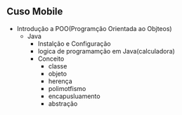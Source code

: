  ## Cuso Mobile 
 - Introdução a POO(Programção Orientada ao Objteos)
   - Java 
        - Instalção e Configuração
        - logica  de programamção em Java(calculadora)
        - Conceito
           - classe
           - objeto
           - herença
           - polimotfismo
           - encapusluamento
           - abstração